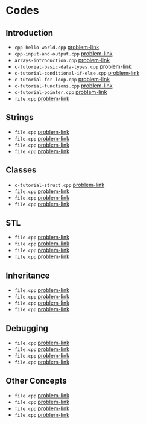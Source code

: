# Codes
## Introduction
- `cpp-hello-world.cpp` [problem-link](https://www.hackerrank.com/challenges/cpp-hello-world/problem)
- `cpp-input-and-output.cpp` [problem-link](https://www.hackerrank.com/challenges/cpp-input-and-output/problem)
- `arrays-introduction.cpp` [problem-link](https://www.hackerrank.com/challenges/arrays-introduction/problem)
- `c-tutorial-basic-data-types.cpp` [problem-link](https://www.hackerrank.com/challenges/c-tutorial-basic-data-types/problem)
- `c-tutorial-conditional-if-else.cpp` [problem-link](https://www.hackerrank.com/challenges/c-tutorial-conditional-if-else/problem)
- `c-tutorial-for-loop.cpp` [problem-link](https://www.hackerrank.com/challenges/c-tutorial-for-loop/problem)
- `c-tutorial-functions.cpp` [problem-link](https://www.hackerrank.com/challenges/c-tutorial-functions/problem)
- `c-tutorial-pointer.cpp` [problem-link](https://www.hackerrank.com/challenges/c-tutorial-pointer/problem)
- `file.cpp` [problem-link](link)
## Strings
- `file.cpp` [problem-link](link)
- `file.cpp` [problem-link](link)
- `file.cpp` [problem-link](link)
- `file.cpp` [problem-link](link)
## Classes
- `c-tutorial-struct.cpp` [problem-link](https://www.hackerrank.com/challenges/c-tutorial-struct/problem)
- `file.cpp` [problem-link](link)
- `file.cpp` [problem-link](link)
- `file.cpp` [problem-link](link)
## STL
- `file.cpp` [problem-link](link)
- `file.cpp` [problem-link](link)
- `file.cpp` [problem-link](link)
- `file.cpp` [problem-link](link)
## Inheritance
- `file.cpp` [problem-link](link)
- `file.cpp` [problem-link](link)
- `file.cpp` [problem-link](link)
- `file.cpp` [problem-link](link)
## Debugging
- `file.cpp` [problem-link](link)
- `file.cpp` [problem-link](link)
- `file.cpp` [problem-link](link)
- `file.cpp` [problem-link](link)
## Other Concepts
- `file.cpp` [problem-link](link)
- `file.cpp` [problem-link](link)
- `file.cpp` [problem-link](link)
- `file.cpp` [problem-link](link)